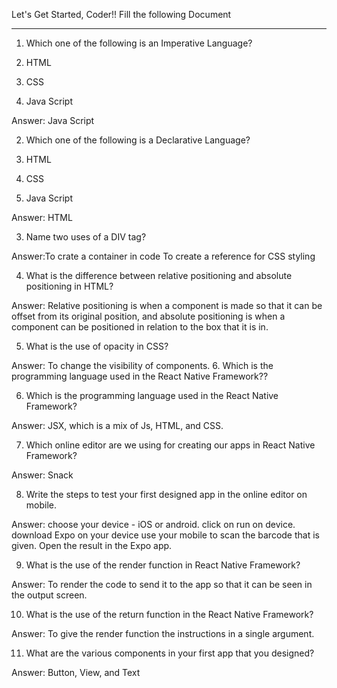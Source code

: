 Let's Get Started, Coder!!
Fill the following Document
__________________________________________________________________________

1. Which one of the following is an Imperative Language?

1.	HTML
2.	CSS
3.	Java Script

Answer: 	Java Script


2. Which one of the following is a Declarative Language?

1.	HTML
2.	CSS
3.	Java Script

Answer: HTML


3. Name two uses of a DIV tag?

Answer:To crate a container in code 
To create a reference for CSS styling








4. What is the difference between relative positioning and absolute positioning in HTML?

Answer: Relative positioning is when a component is made so that it can be offset from its original position, and absolute positioning is when a component can be positioned in relation to the box that it is in.





5. What is the use of opacity in CSS?

Answer: To change the visibility of components. 6. Which is the programming language used in the React Native Framework??






6. Which is the programming language used in the React Native Framework?

Answer:  JSX, which is a mix of Js, HTML, and CSS.



7. Which online editor are we using for creating our apps in React Native Framework?

Answer:  Snack





8. Write the steps to test your first designed app in the online editor on mobile.

Answer: choose your device - iOS or android. click on run on device. download Expo on your device use your mobile to scan the barcode that is given. Open the result in the Expo app.







9. What is the use of the render function in React Native Framework?

Answer: To render the code to send it to the app so that it can be seen in the output screen.






10. What is the use of the return function in the React Native Framework?

Answer: To give the render function the instructions in a single argument.






11. What are the various components in your first app that you designed?

Answer: Button, View, and Text



